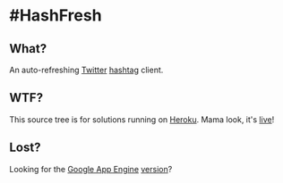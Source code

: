 # #HashFresh

## What?
An auto-refreshing [Twitter](http://twitter.com) [hashtag](http://en.wikipedia.org/wiki/Hashtag#Hash_tags) client.

## WTF?
This source tree is for solutions running on [Heroku](http://heroku.com). Mama look, it's [live](http://hashfresh.heroku.com)!

## Lost?
Looking for the [Google App Engine](http://appengine.google.com) [version](http://code.google.com/p/hashfresh/)?
